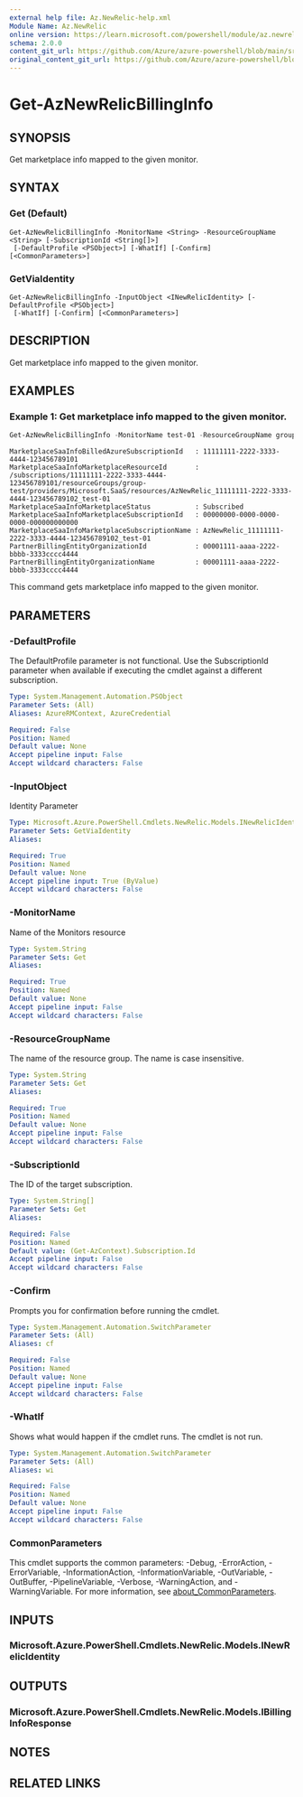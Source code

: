 ```yaml
---
external help file: Az.NewRelic-help.xml
Module Name: Az.NewRelic
online version: https://learn.microsoft.com/powershell/module/az.newrelic/get-aznewrelicbillinginfo
schema: 2.0.0
content_git_url: https://github.com/Azure/azure-powershell/blob/main/src/NewRelic/NewRelic/help/Get-AzNewRelicBillingInfo.md
original_content_git_url: https://github.com/Azure/azure-powershell/blob/main/src/NewRelic/NewRelic/help/Get-AzNewRelicBillingInfo.md
---
```


# Get-AzNewRelicBillingInfo

## SYNOPSIS
Get marketplace info mapped to the given monitor.

## SYNTAX

### Get (Default)
```
Get-AzNewRelicBillingInfo -MonitorName <String> -ResourceGroupName <String> [-SubscriptionId <String[]>]
 [-DefaultProfile <PSObject>] [-WhatIf] [-Confirm] [<CommonParameters>]
```

### GetViaIdentity
```
Get-AzNewRelicBillingInfo -InputObject <INewRelicIdentity> [-DefaultProfile <PSObject>]
 [-WhatIf] [-Confirm] [<CommonParameters>]
```

## DESCRIPTION
Get marketplace info mapped to the given monitor.

## EXAMPLES

### Example 1: Get marketplace info mapped to the given monitor.
```powershell
Get-AzNewRelicBillingInfo -MonitorName test-01 -ResourceGroupName group-test
```

```output
MarketplaceSaaInfoBilledAzureSubscriptionId   : 11111111-2222-3333-4444-123456789101
MarketplaceSaaInfoMarketplaceResourceId       : /subscriptions/11111111-2222-3333-4444-123456789101/resourceGroups/group-test/providers/Microsoft.SaaS/resources/AzNewRelic_11111111-2222-3333-4444-123456789102_test-01
MarketplaceSaaInfoMarketplaceStatus           : Subscribed
MarketplaceSaaInfoMarketplaceSubscriptionId   : 00000000-0000-0000-0000-000000000000
MarketplaceSaaInfoMarketplaceSubscriptionName : AzNewRelic_11111111-2222-3333-4444-123456789102_test-01
PartnerBillingEntityOrganizationId            : 00001111-aaaa-2222-bbbb-3333cccc4444
PartnerBillingEntityOrganizationName          : 00001111-aaaa-2222-bbbb-3333cccc4444
```

This command gets marketplace info mapped to the given monitor.

## PARAMETERS

### -DefaultProfile
The DefaultProfile parameter is not functional.
Use the SubscriptionId parameter when available if executing the cmdlet against a different subscription.

```yaml
Type: System.Management.Automation.PSObject
Parameter Sets: (All)
Aliases: AzureRMContext, AzureCredential

Required: False
Position: Named
Default value: None
Accept pipeline input: False
Accept wildcard characters: False
```

### -InputObject
Identity Parameter

```yaml
Type: Microsoft.Azure.PowerShell.Cmdlets.NewRelic.Models.INewRelicIdentity
Parameter Sets: GetViaIdentity
Aliases:

Required: True
Position: Named
Default value: None
Accept pipeline input: True (ByValue)
Accept wildcard characters: False
```

### -MonitorName
Name of the Monitors resource

```yaml
Type: System.String
Parameter Sets: Get
Aliases:

Required: True
Position: Named
Default value: None
Accept pipeline input: False
Accept wildcard characters: False
```

### -ResourceGroupName
The name of the resource group.
The name is case insensitive.

```yaml
Type: System.String
Parameter Sets: Get
Aliases:

Required: True
Position: Named
Default value: None
Accept pipeline input: False
Accept wildcard characters: False
```

### -SubscriptionId
The ID of the target subscription.

```yaml
Type: System.String[]
Parameter Sets: Get
Aliases:

Required: False
Position: Named
Default value: (Get-AzContext).Subscription.Id
Accept pipeline input: False
Accept wildcard characters: False
```

### -Confirm
Prompts you for confirmation before running the cmdlet.

```yaml
Type: System.Management.Automation.SwitchParameter
Parameter Sets: (All)
Aliases: cf

Required: False
Position: Named
Default value: None
Accept pipeline input: False
Accept wildcard characters: False
```

### -WhatIf
Shows what would happen if the cmdlet runs.
The cmdlet is not run.

```yaml
Type: System.Management.Automation.SwitchParameter
Parameter Sets: (All)
Aliases: wi

Required: False
Position: Named
Default value: None
Accept pipeline input: False
Accept wildcard characters: False
```

### CommonParameters
This cmdlet supports the common parameters: -Debug, -ErrorAction, -ErrorVariable, -InformationAction, -InformationVariable, -OutVariable, -OutBuffer, -PipelineVariable, -Verbose, -WarningAction, and -WarningVariable. For more information, see [about_CommonParameters](http://go.microsoft.com/fwlink/?LinkID=113216).

## INPUTS

### Microsoft.Azure.PowerShell.Cmdlets.NewRelic.Models.INewRelicIdentity

## OUTPUTS

### Microsoft.Azure.PowerShell.Cmdlets.NewRelic.Models.IBillingInfoResponse

## NOTES

## RELATED LINKS
